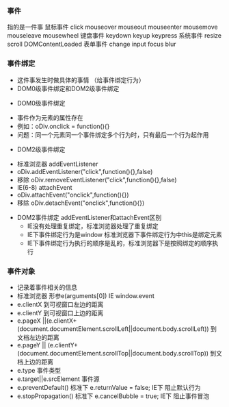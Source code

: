 ### 事件
指的是一件事
鼠标事件 click mouseover mouseout mouseenter mousemove mouseleave mousewheel
键盘事件 keydown keyup keypress
系统事件 resize scroll DOMContentLoaded
表单事件 change input focus blur 
### 事件绑定
- 这件事发生时做具体的事情 （给事件绑定行为）
- DOM0级事件绑定和DOM2级事件绑定
 + DOM0级事件绑定
  - 事件作为元素的属性存在
  - 例如：oDiv.onclick = function(){}
  - 问题：同一个元素同一个事件绑定多个行为时，只有最后一个行为起作用
 + DOM2级事件绑定
  - 标准浏览器 addEventListener
   - oDiv.addEventListener("click",function(){},false)
   - 移除 oDiv.removeEventListener("click",function(){},false)
  - IE(6-8) attachEvent
   - oDiv.attachEvent("onclick",function(){})
   - 移除 oDiv.detachEvent("onclick",function(){})
 + DOM2事件绑定 addEventListener和attachEvent区别
   - IE没有处理重复绑定，标准浏览器处理了重复绑定
   - IE下事件绑定行为是window 标准浏览器下事件绑定行为中this是绑定元素
   - IE下事件绑定行为执行的顺序是乱的，标准浏览器下是按照绑定的顺序执行
### 事件对象
 - 记录着事件相关的信息
 - 标准浏览器 形参e(arguments[0]) IE window.event
 -  e.clientX  到可视窗口左边的距离
 -  e.clientY  到可视窗口上边的距离
 -  e.pageX ||(e.clientX+(document.documentElement.scrollLeft||document.body.scrollLeft))  到文档左边的距离  
 -  e.pageY || (e.clientY+(document.documentElement.scrollTop||document.body.scrollTop)) 到文档上边的距离 
 - e.type 事件类型
 - e.target||e.srcElement  事件源
 - e.preventDefault()   标准下   e.returnValue = false; IE下 阻止默认行为
 - e.stopPropagation()  标准下   e.cancelBubble = true; IE下 阻止事件冒泡
    